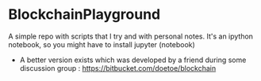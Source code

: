 # BlockchainPlayground
A simple repo with scripts that I try and with personal notes. It's an ipython notebook, so you might have to install jupyter (notebook)

* A better version exists which was developed by a friend during some discussion group : https://bitbucket.com/doetoe/blockchain
